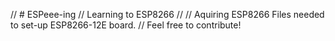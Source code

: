 // # ESPeee-ing
// Learning to ESP8266
// 
// Aquiring ESP8266 Files needed to set-up ESP8266-12E board.
// Feel free to contribute!
